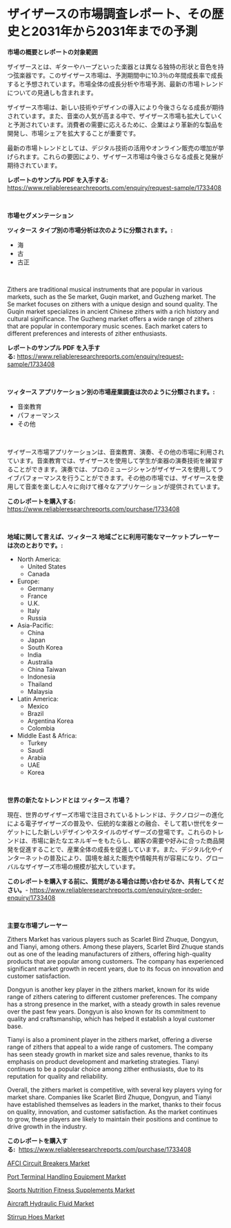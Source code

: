 <p><h1>ザイザースの市場調査レポート、その歴史と2031年から2031年までの予測</h1></p><p><strong>市場の概要とレポートの対象範囲</strong></p>
<p><p>ザイザースとは、ギターやハープといった楽器とは異なる独特の形状と音色を持つ弦楽器です。このザイザース市場は、予測期間中に10.3％の年間成長率で成長すると予想されています。市場全体の成長分析や市場予測、最新の市場トレンドについての見通しも含まれます。</p><p>ザイザース市場は、新しい技術やデザインの導入により今後さらなる成長が期待されています。また、音楽の人気が高まる中で、ザイザース市場も拡大していくと予測されています。消費者の需要に応えるために、企業はより革新的な製品を開発し、市場シェアを拡大することが重要です。</p><p>最新の市場トレンドとしては、デジタル技術の活用やオンライン販売の増加が挙げられます。これらの要因により、ザイザース市場は今後さらなる成長と発展が期待されています。</p></p>
<p><strong>レポートのサンプル PDF を入手する:</strong> <a href="https://www.reliableresearchreports.com/enquiry/request-sample/1733408">https://www.reliableresearchreports.com/enquiry/request-sample/1733408</a></p>
<p>&nbsp;</p>
<p><strong>市場セグメンテーション</strong></p>
<p><strong>ツィタース タイプ別の市場分析は次のように分類されます。:</strong></p>
<p><ul><li>海</li><li>古</li><li>古正</li></ul></p>
<p>&nbsp;</p>
<p><p>Zithers are traditional musical instruments that are popular in various markets, such as the Se market, Guqin market, and Guzheng market. The Se market focuses on zithers with a unique design and sound quality. The Guqin market specializes in ancient Chinese zithers with a rich history and cultural significance. The Guzheng market offers a wide range of zithers that are popular in contemporary music scenes. Each market caters to different preferences and interests of zither enthusiasts.</p></p>
<p><strong>レポートのサンプル PDF を入手する:</strong>&nbsp;<a href="https://www.reliableresearchreports.com/enquiry/request-sample/1733408">https://www.reliableresearchreports.com/enquiry/request-sample/1733408</a></p>
<p>&nbsp;</p>
<p><strong> ツィタース アプリケーション別の市場産業調査は次のように分類されます。:</strong></p>
<p><ul><li>音楽教育</li><li>パフォーマンス</li><li>その他</li></ul></p>
<p>&nbsp;</p>
<p><p>ザイザース市場アプリケーションは、音楽教育、演奏、その他の市場に利用されています。音楽教育では、ザイザースを使用して学生が楽器の演奏技術を練習することができます。演奏では、プロのミュージシャンがザイザースを使用してライブパフォーマンスを行うことができます。その他の市場では、ザイザースを使用して音楽を楽しむ人々に向けて様々なアプリケーションが提供されています。</p></p>
<p><strong>このレポートを購入する:</strong>&nbsp; <a href="https://www.reliableresearchreports.com/purchase/1733408">https://www.reliableresearchreports.com/purchase/1733408</a></p>
<p>&nbsp;</p>
<p><strong>地域に関して言えば、ツィタース 地域ごとに利用可能なマーケットプレーヤーは次のとおりです。:</strong></p>
<p><ul>
    <li>
        North America:
        <ul>
            <li>United States</li>
            <li>Canada</li>
        </ul>
    </li>
    <li>
        Europe:
        <ul>
            <li>Germany</li>
            <li>France</li>
            <li>U.K.</li>
            <li>Italy</li>
            <li>Russia</li>
        </ul>
    </li>
    <li>
        Asia-Pacific:
        <ul>
            <li>China</li>
            <li>Japan</li>
            <li>South Korea</li>
            <li>India</li>
            <li>Australia</li>
            <li>China Taiwan</li>
            <li>Indonesia</li>
            <li>Thailand</li>
            <li>Malaysia</li>
        </ul>
    </li>
    <li>
        Latin America:
        <ul>
            <li>Mexico</li>
            <li>Brazil</li>
            <li>Argentina Korea</li>
            <li>Colombia</li>
        </ul>
    </li>
    <li>
        Middle East & Africa:
        <ul>
            <li>Turkey</li>
            <li>Saudi</li>
            <li>Arabia</li>
            <li>UAE</li>
            <li>Korea</li>
        </ul>
    </li>
    </ul></p>
<p>&nbsp;</p>
<p><strong>世界の新たなトレンドとは ツィタース 市場？</strong></p>
<p><p>現在、世界のザイザーズ市場で注目されているトレンドは、テクノロジーの進化による電子ザイザーズの普及や、伝統的な楽器との融合、そして若い世代をターゲットにした新しいデザインやスタイルのザイザーズの登場です。これらのトレンドは、市場に新たなエネルギーをもたらし、顧客の需要や好みに合った商品開発を促進することで、産業全体の成長を促進しています。また、デジタル化やインターネットの普及により、国境を越えた販売や情報共有が容易になり、グローバルなザイザーズ市場の規模が拡大しています。</p></p>
<p><strong>このレポートを購入する前に、質問がある場合は問い合わせるか、共有してください。</strong>- <a href="https://www.reliableresearchreports.com/enquiry/pre-order-enquiry/1733408">https://www.reliableresearchreports.com/enquiry/pre-order-enquiry/1733408</a></p>
<p>&nbsp;</p>
<p><strong>主要な市場プレーヤー</strong></p>
<p><p>Zithers Market has various players such as Scarlet Bird Zhuque, Dongyun, and Tianyi, among others. Among these players, Scarlet Bird Zhuque stands out as one of the leading manufacturers of zithers, offering high-quality products that are popular among customers. The company has experienced significant market growth in recent years, due to its focus on innovation and customer satisfaction.</p><p>Dongyun is another key player in the zithers market, known for its wide range of zithers catering to different customer preferences. The company has a strong presence in the market, with a steady growth in sales revenue over the past few years. Dongyun is also known for its commitment to quality and craftsmanship, which has helped it establish a loyal customer base.</p><p>Tianyi is also a prominent player in the zithers market, offering a diverse range of zithers that appeal to a wide range of customers. The company has seen steady growth in market size and sales revenue, thanks to its emphasis on product development and marketing strategies. Tianyi continues to be a popular choice among zither enthusiasts, due to its reputation for quality and reliability.</p><p>Overall, the zithers market is competitive, with several key players vying for market share. Companies like Scarlet Bird Zhuque, Dongyun, and Tianyi have established themselves as leaders in the market, thanks to their focus on quality, innovation, and customer satisfaction. As the market continues to grow, these players are likely to maintain their positions and continue to drive growth in the industry.</p></p>
<p><strong>このレポートを購入する:</strong>&nbsp;&nbsp;<a href="https://www.reliableresearchreports.com/purchase/1733408">https://www.reliableresearchreports.com/purchase/1733408</a></p>
<p><p><a href="https://frill-swim-3cd.notion.site/AFCI-Circuit-Breakers-Market-Size-Reflecting-a-Forecast-Till-2031-Market-By-Type-By-Application-an-24b02d830f22464788b2a87cc86a70f3">AFCI Circuit Breakers Market</a></p><p><a href="https://cautious-neon-760.notion.site/Port-Terminal-Handling-Equipment-Market-Size-Market-Trends-and-Growth-Outlook-forecasted-for-perio-0578b188612b41cba9b55034057543c4">Port Terminal Handling Equipment Market</a></p><p><a href="https://github.com/Hazelklievgspy6vdcsmu106w/Market-Research-Report-List-1/blob/main/sports-nutrition-fitness-supplements-market.md">Sports Nutrition Fitness Supplements Market</a></p><p><a href="https://view.publitas.com/reportprime-1/aircraft-hydraulic-fluid-market-size-share-trends-analysis-report-by-application-regional-outlook-competitive-strategies-and-segment-forecasts-2024-2031/">Aircraft Hydraulic Fluid Market</a></p><p><a href="https://view.publitas.com/reportprime-1/stirrup-hoes-market-size-growth-outlook-from-2024-to-2031-projecting-at-markets-trends-analysis-by-application-regional-outlook-and-revenue/">Stirrup Hoes Market</a></p></p>